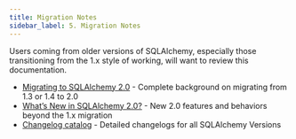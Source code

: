 ```yaml
---
title: Migration Notes
sidebar_label: 5. Migration Notes
---
```



Users coming from older versions of SQLAlchemy, especially those transitioning from the 1.x style of working, will want to review this documentation.

- [Migrating to SQLAlchemy 2.0](https://docs.sqlalchemy.org/en/20/changelog/migration_20.html) - Complete background on migrating from 1.3 or 1.4 to 2.0
- [What’s New in SQLAlchemy 2.0?](https://docs.sqlalchemy.org/en/20/changelog/whatsnew_20.html) - New 2.0 features and behaviors beyond the 1.x migration
- [Changelog catalog](https://docs.sqlalchemy.org/en/20/changelog/index.html) - Detailed changelogs for all SQLAlchemy Versions
